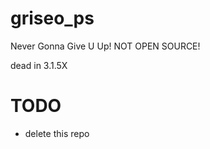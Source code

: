 # griseo_ps
<!--a fake repo LOL-->
Never Gonna Give U Up!
NOT OPEN SOURCE!

dead in 3.1.5X

# TODO
 - delete this repo